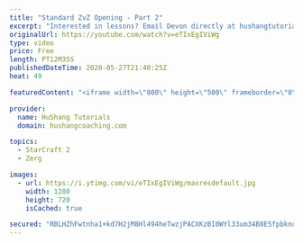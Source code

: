 ```yaml
---
title: "Standard ZvZ Opening - Part 2"
excerpt: "Interested in lessons? Email Devon directly at hushangtutorials@outlook.com ------------------------------------------------------------------------------------------------------- Want to support HuShang Tutorials directly? Patreon is a website where you can contribute a monthly donation that will help"
originalUrl: https://youtube.com/watch?v=eTIxEgIViWg
type: video
price: Free
length: PT12M35S
publishedDateTime: 2020-05-27T21:40:25Z
heat: 49

featuredContent: "<iframe width=\"800\" height=\"500\" frameborder=\"0\" src=\"https://www.youtube.com/embed/eTIxEgIViWg\" allow=\"accelerometer; autoplay; encrypted-media; gyroscope; picture-in-picture\" allowfullscreen></iframe>"

provider:
  name: HuShang Tutorials
  domain: hushangcoaching.com

topics:
  - StarCraft 2
  - Zerg

images:
  - url: https://i.ytimg.com/vi/eTIxEgIViWg/maxresdefault.jpg
    width: 1280
    height: 720
    isCached: true

secured: "RBLHZhFwtnha1+kd7H2jM8Hl494heTwzjPACXKzBI0WYl33um34B8E5fpbknqwNHiVIncDasroRO0tO1TcWSIfDMUhkLlnl0waWtwfrJY3z7dyj+HTHz9kE2h3NAIVWDns2TaTbLpZyPyl2lC94/CQNqVV0o4JKDdIX4q5nVPCEmBpvgGxSgHs6Uyj4PS4g4ADf8s9wud7oJwLOk3kINR6VrR6bvdTatpCYRNm7plC7AR+d+thVeELydUw/56sgdrH2ZNXzONOKXw7XE0HabfC/tKTx7ZhwnI9ai0m7/z9rvizNfTxG+psmJs6+gA00wYsUJROTtswpY9Q0D+zJ35YVZneW2iaJ7z4GhqD+zPnTEOr1pFUl//k1Zow0o8tGGxUWGx1vtYWlPkQX2eL46QunELrMBnD0G+ELNDUNPv+w=;Qc29YRAsJ2UII8Du/AnZUw=="
---
```



